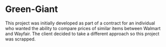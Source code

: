 # Green-Giant

This project was initially developed as part of a contract for an individual who wanted the ability to compare prices of similar items between Walmart and Wayfair. The client decided to take a different approach so this project was scrapped.

